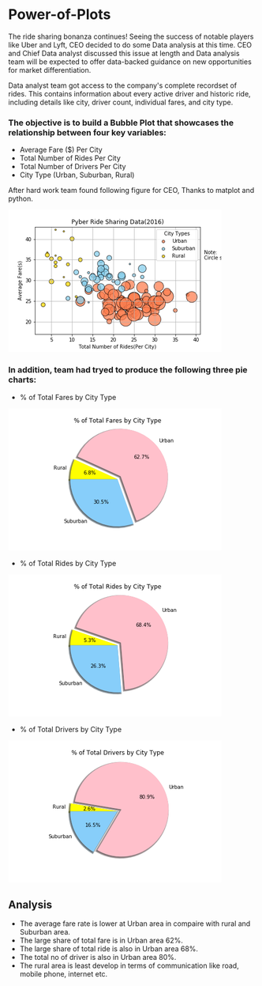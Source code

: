 # Power-of-Plots

The ride sharing bonanza continues! Seeing the success of notable players like Uber and Lyft, CEO decided to do some Data analysis at this time. CEO and Chief Data analyst discussed this issue at length and Data analysis team will be expected to offer data-backed guidance on new opportunities for market differentiation.

Data analyst team got access to the company's complete recordset of rides. This contains information about every active driver and historic ride, including details like city, driver count, individual fares, and city type.

### The objective is to build a Bubble Plot that showcases the relationship between four key variables:

* Average Fare ($) Per City
* Total Number of Rides Per City
* Total Number of Drivers Per City
* City Type (Urban, Suburban, Rural)

After hard work team found following figure for CEO, Thanks to matplot and python.

![GitHub Logo](https://github.com/obaid8712/Power-of-Plots/blob/master/Project-01/Pyber/image/RideShare.png)

### In addition, team had tryed to produce the following three pie charts:

* % of Total Fares by City Type

![GitHub Logo](https://github.com/obaid8712/Power-of-Plots/blob/master/Project-01/Pyber/image/FareCity.png)

* % of Total Rides by City Type

![GitHub Logo](https://github.com/obaid8712/Power-of-Plots/blob/master/Project-01/Pyber/image/RideCity.png)

* % of Total Drivers by City Type

![GitHub Logo](https://github.com/obaid8712/Power-of-Plots/blob/master/Project-01/Pyber/image/DriverCity.png)

## Analysis
* The average fare rate is lower at Urban area in compaire with rural and Suburban area.
* The large share of total fare is in Urban area 62%.
* The large share of total ride is also in Urban area 68%.
* The total no of driver is also in Urban area 80%.
* The rural area is least develop in terms of communication like road, mobile phone, internet etc.
